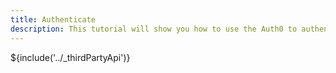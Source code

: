 ```yaml
---
title: Authenticate
description: This tutorial will show you how to use the Auth0 to authenticate and authorize your Firebase services.
---
```

${include('../_thirdPartyApi')}
